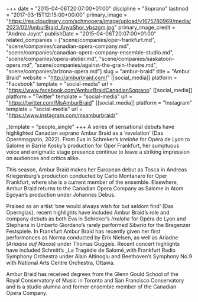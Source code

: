 +++
date = "2015-04-06T20:07:00+01:00"
discipline = "Soprano"
lastmod = "2017-03-15T12:15:00+00:00"
primary_image = "https://res.cloudinary.com/schmopera/image/upload/v1675780969/media/2023/02/AmburBraid_AnyaShor_ybszgm.jpg"
primary_image_credit = "Andrea Joynt"
publishDate = "2015-04-06T20:07:00+01:00"
related_companies = ["scene/companies/oper-frankfurt.md", "scene/companies/canadian-opera-company.md", "scene/companies/canadian-opera-company-ensemble-studio.md", "scene/companies/opera-atelier.md", "scene/companies/saskatoon-opera.md", "scene/companies/against-the-grain-theatre.md", "scene/companies/arizona-opera.md"]
slug = "ambur-braid"
title = "Ambur Braid"
website = "http://amburbraid.com/"
[[social_media]]
platform = "Facebook"
template = "social-media"
url = "https://www.facebook.com/AmburBraidCanadianSoprano"
[[social_media]]
platform = "Twitter"
template = "social-media"
url = "https://twitter.com/MsAmburBraid"
[[social_media]]
platform = "Instagram"
template = "social-media"
url = "https://www.instagram.com/msamburbraid/"

_template = "people_single"
+++
A series of sensational debuts have highlighted Canadian soprano Ambur Braid as a ​‘revelation’ (Das Opernmagazin, 2022). From Eva in Schreker’s _Irrelohe_ for Opéra de Lyon to Salome in Barrie Kosky’s production for Oper Frankfurt, her sumptuous voice and enigmatic stage presence continue to leave a striking impression on audiences and critics alike.

This season, Ambur Braid makes her European debut as Tosca in Andreas Kriegenburg’s production conducted by Carlo Montanaro for Oper Frankfurt, where she is a current member of the ensemble. Elsewhere, Ambur Braid returns to the Canadian Opera Company as Salome in Atom Egoyan’s production under Johannes Debus.

Praised as an artist ​‘one would always wish for but seldom find’ (Das Opernglas), recent highlights have included Ambur Braid’s role and company debuts as both Eva in Schreker’s _Irrelohe_ for Opéra de Lyon and Stephana in Umberto Giordano’s rarely performed _Siberia_ for the Bregenzer Festspiele. In Frankfurt Ambur Braid has recently given her first performances as Norma conducted by Erik Nielsen, as well as Ariadne (_Ariadne auf Naxos_) under Thomas Guggeis. Recent concert highlights have included Schmitt’s _La Tragédie de Salomé_with Frankfurt Radio Symphony Orchestra under Alain Altinoglu and Beethoven’s Symphony No.9 with National Arts Centre Orchestra, Ottawa.

Ambur Braid has received degrees from the Glenn Gould School of the Royal Conservatory of Music in Toronto and San Francisco Conservatory and is a studio alumna and former ensemble member of the Canadian Opera Company.